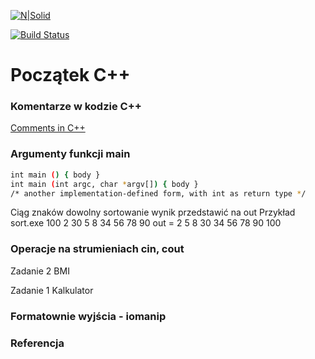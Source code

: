 [![N|Solid](https://cldup.com/dTxpPi9lDf.thumb.png)](https://nodesource.com/products/nsolid)

[![Build Status](https://travis-ci.org/joemccann/dillinger.svg?branch=master)](https://travis-ci.org/joemccann/dillinger)

# Początek C++

### Komentarze w kodzie C++
[Comments in C++](https://en.cppreference.com/w/cpp/comment)

### Argumenty funkcji main

```sh
int main () { body }
int main (int argc, char *argv[]) { body }
/* another implementation-defined form, with int as return type */	
```

Ciąg znaków dowolny sortowanie wynik przedstawić na out
Przykład
sort.exe 100 2 30 5 8 34 56 78 90
out = 2 5 8 30 34 56 78 90 100

### Operacje na strumieniach cin, cout

Zadanie 2
BMI

Zadanie 1
Kalkulator

### Formatownie wyjścia - iomanip

### Referencja 




